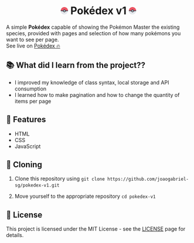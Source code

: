<div align="center">
  <h1>
  <img src="./img/pokeball.svg" width="20px">
  Pokédex v1
  <img src="./img/pokeball.svg" width="20px">
</h1>
</div>

A simple **Pokédex** capable of showing the Pokémon Master the existing species, provided with pages and selection of how many pokémons you want to see per page.  
See live on [Pokédex 🔥](https://joaogabriel-sg.github.io/pokedex-v1/)

## 📚 What did I learn from the project??

- I improved my knowledge of class syntax, local storage and API consumption
- I learned how to make pagination and how to change the quantity of items per page

## 🚀 Features

- HTML
- CSS
- JavaScript

## 🧬 Cloning

1. Clone this repository using `git clone https://github.com/joaogabriel-sg/pokedex-v1.git`

1. Move yourself to the appropriate repository `cd pokedex-v1`

## 📃 License

This project is licensed under the MIT License - see the [LICENSE](https://choosealicense.com/licenses/mit/) page for details.
